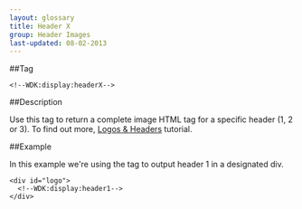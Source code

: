 ```yaml
---
layout: glossary
title: Header X
group: Header Images
last-updated: 08-02-2013
---
```


##Tag

`<!--WDK:display:headerX-->`

##Description

Use this tag to return a complete image HTML tag for a specific header (1, 2 or 3). To find out more, [Logos & Headers](/pages/tutorials/10header-images) tutorial.

##Example

In this example we're using the tag to output header 1 in a designated div.

~~~
<div id="logo">
  <!--WDK:display:header1-->
</div>
~~~